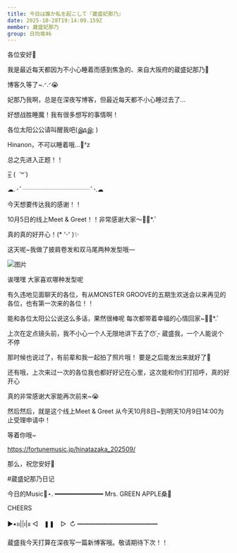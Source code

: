 ```yaml
---
title: 今日は誰か私を起こして『蔵盛妃那乃』
date: 2025-10-28T19:14:09.159Z
member: 蔵盛妃那乃
group: 日向坂46
---
```


各位安好🍵


我是最近每天都因为不小心睡着而感到焦急的、来自大阪府的蔵盛妃那乃🪭


博客久等了~.ᐟ.ᐟ😭


妃那乃我啊，总是在深夜写博客，但最近每天都不小心睡过去了…



好想战胜睡魔！我有很多想写的事情啊！

各位太阳公公请叫醒我吧(இдஇ; )


Hinanon，不可以睡着哦…💭ᶻz



总之先进入正题！！

=͟͟͞ (  ˙꒳​˙)



☁︎.*･ﾟ┈┈┈┈┈┈┈┈┈┈┈ﾟ･*.︎︎☁︎︎︎︎


今天想要传达我的感谢！！

10月5日的线上Meet & Greet！！非常感谢大家〜❁⃘*.ﾟ


真的真的好开心！(* 'ᵕ' )✨

这天呢~我做了披肩卷发和双马尾两种发型哦—



![图片](https://cdn.hinatazaka46.com/files/14/diary/official/member/moblog/202510/mob9oq9Qr.jpg)


诶嘿嘿 大家喜欢哪种发型呢



有久违地见面聊天的各位，有从MONSTER GROOVE的五期生欢送会以来再见的各位，也有第一次来的各位！！

能和各位太阳公公说这么多话，果然很棒呢
每次都带着幸福的心情回家~❁⃘*.ﾟ


上次在定点镜头前，我不小心一个人无限地讲下去了😯‪ ̖́-‬︎
蔵盛我，一个人能说个不停

那时候也说过了，有前辈和我一起拍了照片哦！
要是之后能发出来就好了🤭



还有哦，上次来过一次的各位我也都好好记在心里，这次能和你们打招呼，真的好开心

真的非常感谢大家能再次前来~😭




然后然后，就是这个线上Meet & Greet
从今天10月8日~到明天10月9日14:00为止受理申请中！

等着你哦~


https://fortunemusic.jp/hinatazaka_202509/




那么，祝您安好🪭


#蔵盛妃那乃日记







今日的Music📼⋆.
━━━━━━━━━━━━━
Mrs. GREEN APPLE桑🍏

CHEERS

▶︎•၊၊||၊|။ ◁　❚❚　▷  ↻
━━━━━━━━━━━━━






蔵盛我今天打算在深夜写一篇新博客哦。敬请期待下次！！
